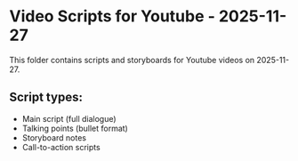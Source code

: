 # Video Scripts for Youtube - 2025-11-27

This folder contains scripts and storyboards for Youtube videos on 2025-11-27.

## Script types:
- Main script (full dialogue)
- Talking points (bullet format)
- Storyboard notes
- Call-to-action scripts
